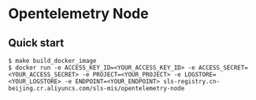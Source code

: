 # Opentelemetry Node

## Quick start
```shell
$ make build_docker_image
$ docker run -e ACCESS_KEY_ID=<YOUR_ACCESS_KEY_ID> -e ACCESS_SECRET=<YOUR_ACCESS_SECRET> -e PROJECT=<YOUR_PROJECT> -e LOGSTORE=<YOUR_LOGSTORE> -e ENDPOINT=<YOUR_ENDPOINT> sls-registry.cn-beijing.cr.aliyuncs.com/sls-mis/opentelemetry-node
```